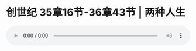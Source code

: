 # 创世纪 35章16节-36章43节 | 两种人生

<audio style="width: 100%;" preload="false" controls controlslist="nodownload"><source src="https://file.simai.life/audio/mp3/2019/191117_003.mp3" type="audio/mpeg">Your browser does not support the audio element.</audio>